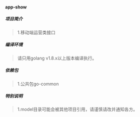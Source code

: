 #### app-show

##### 项目简介
> 1.移动端运营类接口    

##### 编译环境
> 请只用golang v1.8.x以上版本编译执行。  

##### 依赖包
> 1.公共包go-common  

##### 特别说明
> 1.model目录可能会被其他项目引用，请谨慎请改并通知各方。  